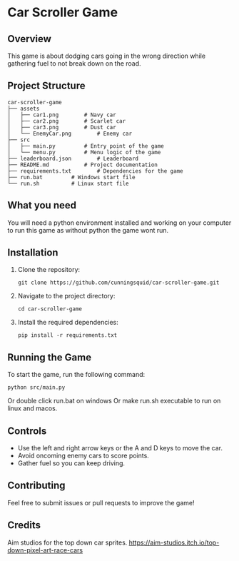 # Car Scroller Game

## Overview
This game is about dodging cars going in the wrong direction while gathering fuel to not break down on the road.

<!-- Don't change the tabs as it will look bad on the GitHub page. They are like this for a reason and keep them 2 tabs. -->
## Project Structure
```
car-scroller-game
├── assets
│   ├── car1.png		# Navy car
│   ├── car2.png		# Scarlet car
│   ├── car3.png		# Dust car
│   └── EnemyCar.png		# Enemy car
├── src
│   ├── main.py			# Entry point of the game
│   └── menu.py			# Menu logic of the game
├── leaderboard.json		# Leaderboard
├── README.md			# Project documentation
├── requirements.txt		# Dependencies for the game
├── run.bat			# Windows start file
└── run.sh			# Linux start file

```

## What you need
You will need a python environment installed and working on your computer to run this game as without python the game wont run.

## Installation
1. Clone the repository:
	```
	git clone https://github.com/cunningsquid/car-scroller-game.git
	```
2. Navigate to the project directory:
	```
	cd car-scroller-game
	```
3. Install the required dependencies:
	```
	pip install -r requirements.txt
	```

## Running the Game
To start the game, run the following command:
```
python src/main.py
```
Or double click run.bat on windows
Or make run.sh executable to run on linux and macos.

## Controls
- Use the left and right arrow keys or the A and D keys to move the car.
- Avoid oncoming enemy cars to score points.
- Gather fuel so you can keep driving.

## Contributing
Feel free to submit issues or pull requests to improve the game!

## Credits
Aim studios for the top down car sprites. https://aim-studios.itch.io/top-down-pixel-art-race-cars